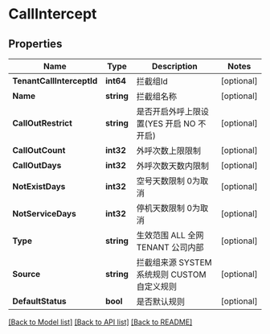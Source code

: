 # CallIntercept

## Properties

Name | Type | Description | Notes
------------ | ------------- | ------------- | -------------
**TenantCallInterceptId** | **int64** | 拦截组Id | [optional] 
**Name** | **string** | 拦截组名称 | [optional] 
**CallOutRestrict** | **string** | 是否开启外呼上限设置(YES 开启 NO 不开启) | [optional] 
**CallOutCount** | **int32** | 外呼次数上限限制 | [optional] 
**CallOutDays** | **int32** | 外呼次数天数内限制 | [optional] 
**NotExistDays** | **int32** | 空号天数限制 0为取消 | [optional] 
**NotServiceDays** | **int32** | 停机天数限制 0为取消 | [optional] 
**Type** | **string** | 生效范围 ALL 全网 TENANT 公司内部 | [optional] 
**Source** | **string** | 拦截组来源 SYSTEM 系统规则 CUSTOM 自定义规则 | [optional] 
**DefaultStatus** | **bool** | 是否默认规则 | [optional] 

[[Back to Model list]](../README.md#documentation-for-models) [[Back to API list]](../README.md#documentation-for-api-endpoints) [[Back to README]](../README.md)


